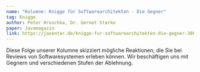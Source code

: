 ```yaml
---
name: "Kolumne: Knigge für Softwarearchitekten - Die Gegner"
tag: Knigge
author: Peter Hruschka, Dr. Gernot Starke
paper: Javamagazin
link: https://jaxenter.de/knigge-fur-softwarearchitekten-die-gegner-386
---
```

Diese Folge unserer Kolumne skizziert mögliche Reaktionen, die Sie bei Reviews von Softwaresystemen erleben
können. Wir beschäftigen uns mit Gegnern und verschiedenen Stufen der Ablehnung.